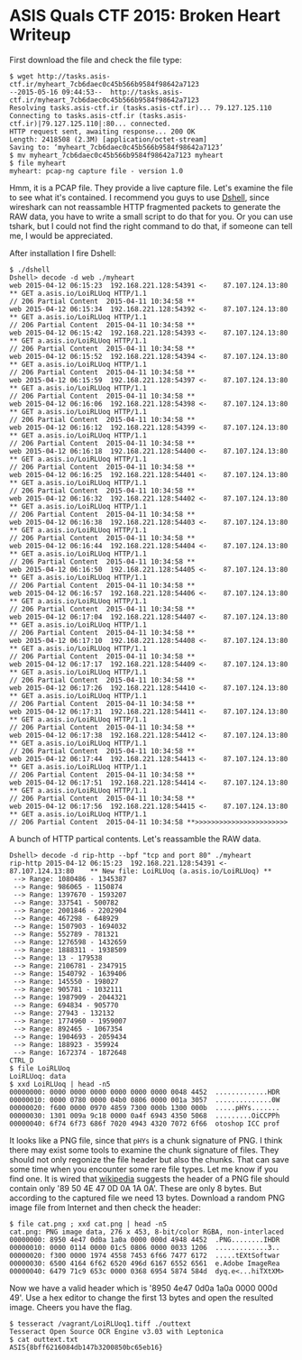 # ASIS Quals CTF 2015: Broken Heart Writeup

First download the file and check the file type:

```
$ wget http://tasks.asis-ctf.ir/myheart_7cb6daec0c45b566b9584f98642a7123
--2015-05-16 09:44:53--  http://tasks.asis-ctf.ir/myheart_7cb6daec0c45b566b9584f98642a7123
Resolving tasks.asis-ctf.ir (tasks.asis-ctf.ir)... 79.127.125.110
Connecting to tasks.asis-ctf.ir (tasks.asis-ctf.ir)|79.127.125.110|:80... connected.
HTTP request sent, awaiting response... 200 OK
Length: 2418508 (2.3M) [application/octet-stream]
Saving to: ‘myheart_7cb6daec0c45b566b9584f98642a7123’
$ mv myheart_7cb6daec0c45b566b9584f98642a7123 myheart
$ file myheart
myheart: pcap-ng capture file - version 1.0
```

Hmm, it is a PCAP file. They provide a live capture file. Let's examine the file to see what it's contained.
I recommend you guys to use [Dshell](https://github.com/USArmyResearchLab/Dshell), since wireshark can not reassamble HTTP fragmented packets to generate the RAW data, you have to write a small script to do that for you. Or you can use tshark, but I could not find the right command to do that, if someone can tell me, I would be appreciated.

After installation I fire Dshell:

```
$ ./dshell
Dshell> decode -d web ./myheart
web 2015-04-12 06:15:23  192.168.221.128:54391 <-    87.107.124.13:80    ** GET a.asis.io/LoiRLUoq HTTP/1.1                                                  // 206 Partial Content  2015-04-11 10:34:58 **
web 2015-04-12 06:15:34  192.168.221.128:54392 <-    87.107.124.13:80    ** GET a.asis.io/LoiRLUoq HTTP/1.1                                                  // 206 Partial Content  2015-04-11 10:34:58 **
web 2015-04-12 06:15:42  192.168.221.128:54393 <-    87.107.124.13:80    ** GET a.asis.io/LoiRLUoq HTTP/1.1                                                  // 206 Partial Content  2015-04-11 10:34:58 **
web 2015-04-12 06:15:52  192.168.221.128:54394 <-    87.107.124.13:80    ** GET a.asis.io/LoiRLUoq HTTP/1.1                                                  // 206 Partial Content  2015-04-11 10:34:58 **
web 2015-04-12 06:15:59  192.168.221.128:54397 <-    87.107.124.13:80    ** GET a.asis.io/LoiRLUoq HTTP/1.1                                                  // 206 Partial Content  2015-04-11 10:34:58 **
web 2015-04-12 06:16:06  192.168.221.128:54398 <-    87.107.124.13:80    ** GET a.asis.io/LoiRLUoq HTTP/1.1                                                  // 206 Partial Content  2015-04-11 10:34:58 **
web 2015-04-12 06:16:12  192.168.221.128:54399 <-    87.107.124.13:80    ** GET a.asis.io/LoiRLUoq HTTP/1.1                                                  // 206 Partial Content  2015-04-11 10:34:58 **
web 2015-04-12 06:16:18  192.168.221.128:54400 <-    87.107.124.13:80    ** GET a.asis.io/LoiRLUoq HTTP/1.1                                                  // 206 Partial Content  2015-04-11 10:34:58 **
web 2015-04-12 06:16:25  192.168.221.128:54401 <-    87.107.124.13:80    ** GET a.asis.io/LoiRLUoq HTTP/1.1                                                  // 206 Partial Content  2015-04-11 10:34:58 **
web 2015-04-12 06:16:32  192.168.221.128:54402 <-    87.107.124.13:80    ** GET a.asis.io/LoiRLUoq HTTP/1.1                                                  // 206 Partial Content  2015-04-11 10:34:58 **
web 2015-04-12 06:16:38  192.168.221.128:54403 <-    87.107.124.13:80    ** GET a.asis.io/LoiRLUoq HTTP/1.1                                                  // 206 Partial Content  2015-04-11 10:34:58 **
web 2015-04-12 06:16:44  192.168.221.128:54404 <-    87.107.124.13:80    ** GET a.asis.io/LoiRLUoq HTTP/1.1                                                  // 206 Partial Content  2015-04-11 10:34:58 **
web 2015-04-12 06:16:50  192.168.221.128:54405 <-    87.107.124.13:80    ** GET a.asis.io/LoiRLUoq HTTP/1.1                                                  // 206 Partial Content  2015-04-11 10:34:58 **
web 2015-04-12 06:16:57  192.168.221.128:54406 <-    87.107.124.13:80    ** GET a.asis.io/LoiRLUoq HTTP/1.1                                                  // 206 Partial Content  2015-04-11 10:34:58 **
web 2015-04-12 06:17:04  192.168.221.128:54407 <-    87.107.124.13:80    ** GET a.asis.io/LoiRLUoq HTTP/1.1                                                  // 206 Partial Content  2015-04-11 10:34:58 **
web 2015-04-12 06:17:10  192.168.221.128:54408 <-    87.107.124.13:80    ** GET a.asis.io/LoiRLUoq HTTP/1.1                                                  // 206 Partial Content  2015-04-11 10:34:58 **
web 2015-04-12 06:17:17  192.168.221.128:54409 <-    87.107.124.13:80    ** GET a.asis.io/LoiRLUoq HTTP/1.1                                                  // 206 Partial Content  2015-04-11 10:34:58 **
web 2015-04-12 06:17:26  192.168.221.128:54410 <-    87.107.124.13:80    ** GET a.asis.io/LoiRLUoq HTTP/1.1                                                  // 206 Partial Content  2015-04-11 10:34:58 **
web 2015-04-12 06:17:31  192.168.221.128:54411 <-    87.107.124.13:80    ** GET a.asis.io/LoiRLUoq HTTP/1.1                                                  // 206 Partial Content  2015-04-11 10:34:58 **
web 2015-04-12 06:17:38  192.168.221.128:54412 <-    87.107.124.13:80    ** GET a.asis.io/LoiRLUoq HTTP/1.1                                                  // 206 Partial Content  2015-04-11 10:34:58 **
web 2015-04-12 06:17:44  192.168.221.128:54413 <-    87.107.124.13:80    ** GET a.asis.io/LoiRLUoq HTTP/1.1                                                  // 206 Partial Content  2015-04-11 10:34:58 **
web 2015-04-12 06:17:51  192.168.221.128:54414 <-    87.107.124.13:80    ** GET a.asis.io/LoiRLUoq HTTP/1.1                                                  // 206 Partial Content  2015-04-11 10:34:58 **
web 2015-04-12 06:17:56  192.168.221.128:54415 <-    87.107.124.13:80    ** GET a.asis.io/LoiRLUoq HTTP/1.1                                                  // 206 Partial Content  2015-04-11 10:34:58 **>>>>>>>>>>>>>>>>>>>>>>>
```

A bunch of HTTP partical contents. Let's reassamble the RAW data.

```
Dshell> decode -d rip-http --bpf "tcp and port 80" ./myheart
rip-http 2015-04-12 06:15:23  192.168.221.128:54391 <-    87.107.124.13:80    ** New file: LoiRLUoq (a.asis.io/LoiRLUoq) **
 --> Range: 1080486 - 1345387
 --> Range: 986065 - 1150874
 --> Range: 1397670 - 1593207
 --> Range: 337541 - 500782
 --> Range: 2001846 - 2202904
 --> Range: 467298 - 648929
 --> Range: 1507903 - 1694032
 --> Range: 552789 - 781321
 --> Range: 1276598 - 1432659
 --> Range: 1888311 - 1938509
 --> Range: 13 - 179538
 --> Range: 2106781 - 2347915
 --> Range: 1540792 - 1639406
 --> Range: 145550 - 198027
 --> Range: 905781 - 1032111
 --> Range: 1987909 - 2044321
 --> Range: 694834 - 905770
 --> Range: 27943 - 132132
 --> Range: 1774960 - 1959007
 --> Range: 892465 - 1067354
 --> Range: 1904693 - 2059434
 --> Range: 188923 - 359924
 --> Range: 1672374 - 1872648
CTRL_D
$ file LoiRLUoq
LoiRLUoq: data
$ xxd LoiRLUoq | head -n5
00000000: 0000 0000 0000 0000 0000 0000 0048 4452  .............HDR
00000010: 0000 0780 0000 04b0 0806 0000 001a 3057  ..............0W
00000020: f600 0000 0970 4859 7300 000b 1300 000b  .....pHYs.......
00000030: 1301 009a 9c18 0000 0a4f 6943 4350 5068  .........OiCCPPh
00000040: 6f74 6f73 686f 7020 4943 4320 7072 6f66  otoshop ICC prof
```

It looks like a PNG file, since that `pHYs` is a chunk signature of PNG. I think there may exist some tools to examine the chunk signature of files. They should not only regonize the file header but also the chunks. That can save some time when you encounter some rare file types. Let me know if you find one.
It is wired that [wikipedia](http://en.wikipedia.org/wiki/List_of_file_signatures) suggests the header of a PNG file should contain only '89 50 4E 47 0D 0A 1A 0A'. These are only 8 bytes. But according to the captured file we need 13 bytes. Download a random PNG image file from Internet and then check the header:

```
$ file cat.png ; xxd cat.png | head -n5
cat.png: PNG image data, 276 x 453, 8-bit/color RGBA, non-interlaced
00000000: 8950 4e47 0d0a 1a0a 0000 000d 4948 4452  .PNG........IHDR
00000010: 0000 0114 0000 01c5 0806 0000 0033 1206  .............3..
00000020: f300 0000 1974 4558 7453 6f66 7477 6172  .....tEXtSoftwar
00000030: 6500 4164 6f62 6520 496d 6167 6552 6561  e.Adobe ImageRea
00000040: 6479 71c9 653c 0000 0368 6954 5874 584d  dyq.e<...hiTXtXM>
```

Now we have a valid header which is '8950 4e47 0d0a 1a0a 0000 000d 49'. Use a hex editor to change the first 13 bytes and open the resulted image. Cheers you have the flag.

```
$ tesseract /vagrant/LoiRLUoq1.tiff ./outtext
Tesseract Open Source OCR Engine v3.03 with Leptonica
$ cat outtext.txt
ASIS{8bff6216084db147b3200850bc65eb16}
```

